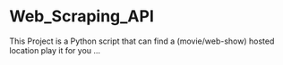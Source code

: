 # Web_Scraping_API
This Project is a Python script that can find a (movie/web-show) hosted location play it for you ...
